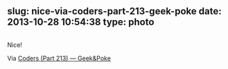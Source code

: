 slug: nice-via-coders-part-213-geek-poke
date: 2013-10-28 10:54:38
type: photo
---

<a href="http://geek-and-poke.com/geekandpoke/2013/8/13/coders-part-213"><img src="{{@asset.url swerner/tumblr/2013-10-28-nice-via-coders-part-213-geek-poke-58bb8159c2.jpeg}}" alt=""/></a>

Nice!

 Via [Coders (Part 213) — Geek&Poke](http://geek-and-poke.com/geekandpoke/2013/8/13/coders-part-213)
